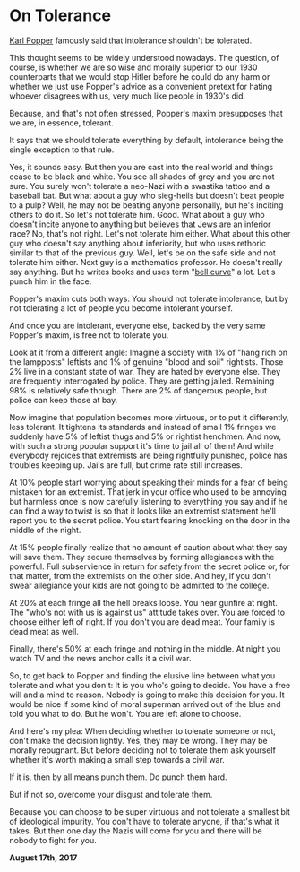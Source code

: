 # On Tolerance



[Karl Popper](https://en.wikipedia.org/wiki/Paradox_of_tolerance) famously said that intolerance shouldn't be tolerated.

This thought seems to be widely understood nowadays. The question, of course, is whether we are so wise and morally superior to our 1930 counterparts that we would stop Hitler before he could do any harm or whether we just use Popper's advice as a convenient pretext for hating whoever disagrees with us, very much like people in 1930's did.

Because, and that's not often stressed, Popper's maxim presupposes that we are, in essence, tolerant.

It says that we should tolerate everything by default, intolerance being the single exception to that rule.

Yes, it sounds easy. But then you are cast into the real world and things cease to be black and white. You see all shades of grey and you are not sure. You surely won't tolerate a neo-Nazi with a swastika tattoo and a baseball bat. But what about a guy who sieg-heils but doesn't beat people to a pulp? Well, he may not be beating anyone personally, but he's inciting others to do it. So let's not tolerate him. Good. What about a guy who doesn't incite anyone to anything but believes that Jews are an inferior race? No, that's not right. Let's not tolerate him either. What about this other guy who doesn't say anything about inferiority, but who uses rethoric similar to that of the previous guy. Well, let's be on the safe side and not tolerate him either. Next guy is a mathematics professor. He doesn't really say anything. But he writes books and uses term "[bell curve](https://en.wikipedia.org/wiki/The_Bell_Curve)" a lot. Let's punch him in the face.

Popper's maxim cuts both ways: You should not tolerate intolerance, but by not tolerating a lot of people you become intolerant yourself.

And once you are intolerant, everyone else, backed by the very same Popper's maxim, is free not to tolerate you.

Look at it from a different angle: Imagine a society with 1% of "hang rich on the lampposts" leftists and 1% of genuine "blood and soil" rightists. Those 2% live in a constant state of war. They are hated by everyone else. They are frequently interrogated by police. They are getting jailed. Remaining 98% is relatively safe though. There are 2% of dangerous people, but police can keep those at bay.

Now imagine that population becomes more virtuous, or to put it differently, less tolerant. It tightens its standards and instead of small 1% fringes we suddenly have 5% of leftist thugs and 5% or rightist henchmen. And now, with such a strong popular support it's time to jail all of them! And while everybody rejoices that extremists are being rightfully punished, police has troubles keeping up. Jails are full, but crime rate still increases.

At 10% people start worrying about speaking their minds for a fear of being mistaken for an extremist. That jerk in your office who used to be annoying but harmless once is now carefully listening to everything you say and if he can find a way to twist is so that it looks like an extremist statement he'll report you to the secret police. You start fearing knocking on the door in the middle of the night.

At 15% people finally realize that no amount of caution about what they say will save them. They secure themselves by forming allegiances with the powerful. Full subservience in return for safety from the secret police or, for that matter, from the extremists on the other side. And hey, if you don't swear allegiance your kids are not going to be admitted to the college.

At 20% at each fringe all the hell breaks loose. You hear gunfire at night. The "who's not with us is against us" attitude takes over. You are forced to choose either left of right. If you don't you are dead meat. Your family is dead meat as well.

Finally, there's 50% at each fringe and nothing in the middle. At night you watch TV and the news anchor calls it a civil war.

So, to get back to Popper and finding the elusive line between what you tolerate and what you don't: It is you who's going to decide. You have a free will and a mind to reason. Nobody is going to make this decision for you. It would be nice if some kind of moral superman arrived out of the blue and told you what to do. But he won't. You are left alone to choose.

And here's my plea: When deciding whether to tolerate someone or not, don't make the decision lightly. Yes, they may be wrong. They may be morally repugnant. But before deciding not to tolerate them ask yourself whether it's worth making a small step towards a civil war.

If it is, then by all means punch them. Do punch them hard.

But if not so, overcome your disgust and tolerate them.

Because you can choose to be super virtuous and not tolerate a smallest bit of ideological impurity. You don't have to tolerate anyone, if that's what it takes. But then one day the Nazis will come for you and there will be nobody to fight for you.

**August 17th, 2017**